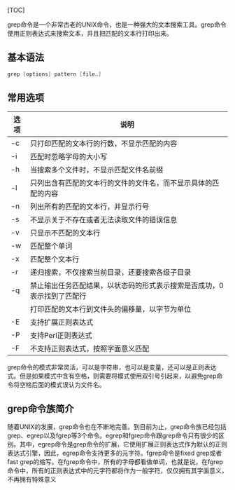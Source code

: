 [TOC]

grep命令是一个非常古老的UNIX命令，也是一种强大的文本搜索工具。grep命令使用正则表达式来搜索文本，并且把匹配的文本行打印出来。

## 基本语法

```powershell
grep [options] pattern [file…]
```



## 常用选项

| 选项 | 说明                                                         |
| ---- | ------------------------------------------------------------ |
| -c   | 只打印匹配的文本行的行数，不显示匹配的内容                   |
| -i   | 匹配时忽略字母的大小写                                       |
| -h   | 当搜索多个文件时，不显示匹配文件名前缀                       |
| -l   | 只列出含有匹配的文本行的文件的文件名，而不显示具体的匹配的内容 |
| -n   | 列出所有的匹配的文本行，并显示行号                           |
| -s   | 不显示关于不存在或者无法读取文件的错误信息                   |
| -v   | 只显示不匹配的文本行                                         |
| -w   | 匹配整个单词                                                 |
| -x   | 匹配整个文本行                                               |
| -r   | 递归搜索，不仅搜索当前目录，还要搜索各级子目录               |
| -q   | 禁止输出任务匹配结果，以状态码的形式表示搜索是否成功，0表示找到了匹配行 |
|      | 打印匹配的文本行到文件头的偏移量，以字节为单位               |
| -E   | 支持扩展正则表达式                                           |
| -P   | 支持Perl正则表达式                                           |
| -F   | 不支持正则表达式，按照字面意义匹配                           |

grep命令的模式非常灵活，可以是字符串，也可以是变量，还可以是正则表达式。但是如果模式中含有空格，则需要将模式使用双引号引起来，以避免grep命令将空格后面的模式误认为文件名。



## grep命令族简介

随着UNIX的发展，grep命令也在不断地完善。到目前为止，grep命令族已经包括grep、egrep以及fgrep等3个命令。egrep和fgrep命令跟grep命令只有很少的区别。其中，egrep命令是grep命令的扩展，它使用扩展正则表达式作为默认的正则表达式引擎，因此，egrep命令支持更多的元字符。fgrep命令是fixed grep或者fast grep的缩写。在fgrep命令中，所有的字母都看做单词，也就是说，在fgrep命令中，所有的正则表达式中的元字符都将作为一般字符，仅仅拥有其字面意义，不再拥有特殊意义



